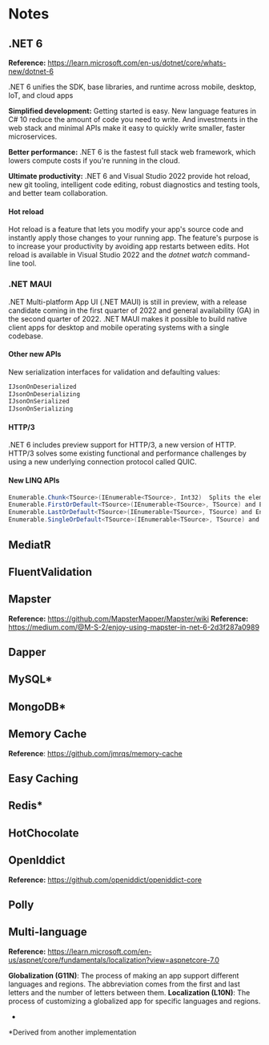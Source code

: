 # Notes

## .NET 6

**Reference:** https://learn.microsoft.com/en-us/dotnet/core/whats-new/dotnet-6

.NET 6 unifies the SDK, base libraries, and runtime across mobile, desktop, IoT, and cloud apps

**Simplified development:** Getting started is easy. New language features in C# 10 reduce the amount of code you need to write. And investments in the web stack and minimal APIs make it easy to quickly write smaller, faster microservices.

**Better performance:** .NET 6 is the fastest full stack web framework, which lowers compute costs if you're running in the cloud.

**Ultimate productivity:** .NET 6 and Visual Studio 2022 provide hot reload, new git tooling, intelligent code editing, robust diagnostics and testing tools, and better team collaboration.

#### Hot reload
Hot reload is a feature that lets you modify your app's source code and instantly apply those changes to your running app. The feature's purpose is to increase your productivity by avoiding app restarts between edits. Hot reload is available in Visual Studio 2022 and the _dotnet watch_ command-line tool. 

### .NET MAUI
.NET Multi-platform App UI (.NET MAUI) is still in preview, with a release candidate coming in the first quarter of 2022 and general availability (GA) in the second quarter of 2022. .NET MAUI makes it possible to build native client apps for desktop and mobile operating systems with a single codebase. 

#### Other new APIs
New serialization interfaces for validation and defaulting values:

```cs
IJsonOnDeserialized
IJsonOnDeserializing
IJsonOnSerialized
IJsonOnSerializing
```

#### HTTP/3
.NET 6 includes preview support for HTTP/3, a new version of HTTP. HTTP/3 solves some existing functional and performance challenges by using a new underlying connection protocol called QUIC. 

#### New LINQ APIs

```cs
Enumerable.Chunk<TSource>(IEnumerable<TSource>, Int32)	Splits the elements of a sequence into chunks of a specified size.
Enumerable.FirstOrDefault<TSource>(IEnumerable<TSource>, TSource) and Enumerable.FirstOrDefault<TSource>(IEnumerable<TSource>, Func<TSource,Boolean>, TSource)
Enumerable.LastOrDefault<TSource>(IEnumerable<TSource>, TSource) and Enumerable.LastOrDefault<TSource>(IEnumerable<TSource>, Func<TSource,Boolean>, TSource)
Enumerable.SingleOrDefault<TSource>(IEnumerable<TSource>, TSource) and Enumerable.SingleOrDefault<TSource>(IEnumerable<TSource>, Func<TSource,Boolean>, TSource)
```

## MediatR

## FluentValidation

## Mapster

**Reference:** https://github.com/MapsterMapper/Mapster/wiki
**Reference:** https://medium.com/@M-S-2/enjoy-using-mapster-in-net-6-2d3f287a0989

## Dapper

## MySQL*

## MongoDB*

## Memory Cache

**Reference**: https://github.com/jmrqs/memory-cache

## Easy Caching

## Redis*

## HotChocolate

## OpenIddict

**Reference:** https://github.com/openiddict/openiddict-core

## Polly

## Multi-language

**Reference:** https://learn.microsoft.com/en-us/aspnet/core/fundamentals/localization?view=aspnetcore-7.0

**Globalization (G11N)**: The process of making an app support different languages and regions. The abbreviation comes from the first and last letters and the number of letters between them.
**Localization (L10N)**: The process of customizing a globalized app for specific languages and regions.

-

*Derived from another implementation
